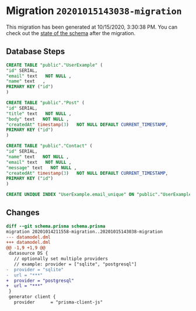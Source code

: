 # Migration `20201015143038-migration`

This migration has been generated at 10/15/2020, 3:30:38 PM.
You can check out the [state of the schema](./schema.prisma) after the migration.

## Database Steps

```sql
CREATE TABLE "public"."UserExample" (
"id" SERIAL,
"email" text   NOT NULL ,
"name" text   ,
PRIMARY KEY ("id")
)

CREATE TABLE "public"."Post" (
"id" SERIAL,
"title" text   NOT NULL ,
"body" text   NOT NULL ,
"createdAt" timestamp(3)   NOT NULL DEFAULT CURRENT_TIMESTAMP,
PRIMARY KEY ("id")
)

CREATE TABLE "public"."Contact" (
"id" SERIAL,
"name" text   NOT NULL ,
"email" text   NOT NULL ,
"message" text   NOT NULL ,
"createdAt" timestamp(3)   NOT NULL DEFAULT CURRENT_TIMESTAMP,
PRIMARY KEY ("id")
)

CREATE UNIQUE INDEX "UserExample.email_unique" ON "public"."UserExample"("email")
```

## Changes

```diff
diff --git schema.prisma schema.prisma
migration 20201014211558-migration..20201015143038-migration
--- datamodel.dml
+++ datamodel.dml
@@ -1,9 +1,9 @@
 datasource DS {
   // optionally set multiple providers
   // example: provider = ["sqlite", "postgresql"]
-  provider = "sqlite"
-  url = "***"
+  provider = "postgresql"
+  url = "***"
 }
 generator client {
   provider      = "prisma-client-js"
```


